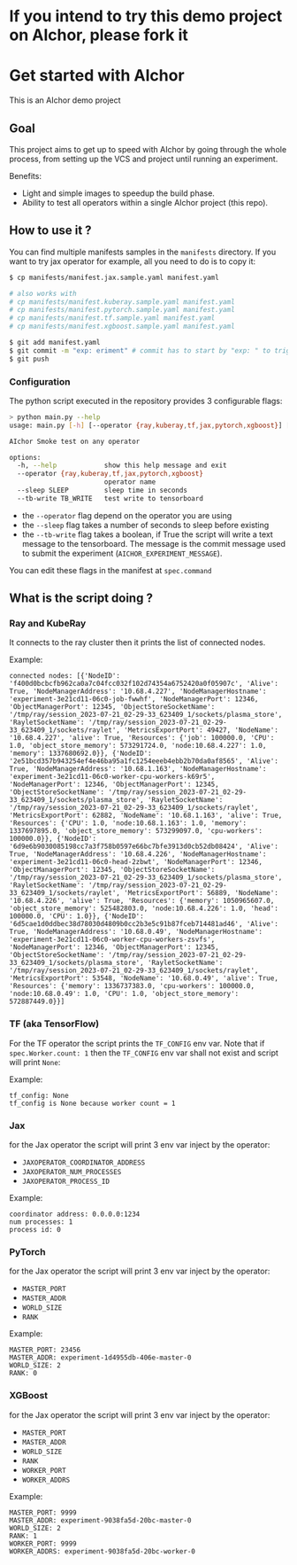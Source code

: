 # If you intend to try this demo project on AIchor, please  fork it

# Get started with AIchor

This is an AIchor demo project

## Goal

This project aims to get up to speed with AIchor by going through the whole process, from setting up the VCS and project until running an experiment.


Benefits:
- Light and simple images to speedup the build phase.
- Ability to test all operators within a single AIchor project (this repo).


## How to use it ?

You can find multiple manifests samples in the `manifests` directory. If you want to try jax operator for example, all you need to do is to copy it:

```bash
$ cp manifests/manifest.jax.sample.yaml manifest.yaml

# also works with
# cp manifests/manifest.kuberay.sample.yaml manifest.yaml
# cp manifests/manifest.pytorch.sample.yaml manifest.yaml
# cp manifests/manifest.tf.sample.yaml manifest.yaml
# cp manifests/manifest.xgboost.sample.yaml manifest.yaml

$ git add manifest.yaml
$ git commit -m "exp: eriment" # commit has to start by "exp: " to trigger experiment
$ git push
```


### Configuration

The python script executed in the repository provides 3 configurable flags:

```bash
> python main.py --help
usage: main.py [-h] [--operator {ray,kuberay,tf,jax,pytorch,xgboost}] [--sleep SLEEP] [--tb-write TB_WRITE]

AIchor Smoke test on any operator

options:
  -h, --help            show this help message and exit
  --operator {ray,kuberay,tf,jax,pytorch,xgboost}
                        operator name
  --sleep SLEEP         sleep time in seconds
  --tb-write TB_WRITE   test write to tensorboard
```

- the `--operator` flag depend on the operator you are using
- the `--sleep` flag takes a number of seconds to sleep before existing
- the `--tb-write` flag takes a boolean, if True the script will write a text message to the tensorboard. The message is the commit message used to submit the experiment (`AICHOR_EXPERIMENT_MESSAGE`).

You can edit these flags in the manifest at `spec.command`

## What is the script doing ?

### Ray and KubeRay

It connects to the ray cluster then it prints the list of connected nodes.

Example:
```
connected nodes: [{'NodeID': 'f400d0bcbcfb962ca0a7c04fcc032f102d74354a6752420a0f05907c', 'Alive': True, 'NodeManagerAddress': '10.68.4.227', 'NodeManagerHostname': 'experiment-3e21cd11-06c0-job-fwwhf', 'NodeManagerPort': 12346, 'ObjectManagerPort': 12345, 'ObjectStoreSocketName': '/tmp/ray/session_2023-07-21_02-29-33_623409_1/sockets/plasma_store', 'RayletSocketName': '/tmp/ray/session_2023-07-21_02-29-33_623409_1/sockets/raylet', 'MetricsExportPort': 49427, 'NodeName': '10.68.4.227', 'alive': True, 'Resources': {'job': 100000.0, 'CPU': 1.0, 'object_store_memory': 573291724.0, 'node:10.68.4.227': 1.0, 'memory': 1337680692.0}}, {'NodeID': '2e51bcd357b943254ef4e46ba95a1fc1254eeeb4ebb2b70da0af8565', 'Alive': True, 'NodeManagerAddress': '10.68.1.163', 'NodeManagerHostname': 'experiment-3e21cd11-06c0-worker-cpu-workers-k69r5', 'NodeManagerPort': 12346, 'ObjectManagerPort': 12345, 'ObjectStoreSocketName': '/tmp/ray/session_2023-07-21_02-29-33_623409_1/sockets/plasma_store', 'RayletSocketName': '/tmp/ray/session_2023-07-21_02-29-33_623409_1/sockets/raylet', 'MetricsExportPort': 62882, 'NodeName': '10.68.1.163', 'alive': True, 'Resources': {'CPU': 1.0, 'node:10.68.1.163': 1.0, 'memory': 1337697895.0, 'object_store_memory': 573299097.0, 'cpu-workers': 100000.0}}, {'NodeID': '6d9e6b9030085198cc7a3f758b0597e66bc7bfe3913d0cb52db08424', 'Alive': True, 'NodeManagerAddress': '10.68.4.226', 'NodeManagerHostname': 'experiment-3e21cd11-06c0-head-2zbwt', 'NodeManagerPort': 12346, 'ObjectManagerPort': 12345, 'ObjectStoreSocketName': '/tmp/ray/session_2023-07-21_02-29-33_623409_1/sockets/plasma_store', 'RayletSocketName': '/tmp/ray/session_2023-07-21_02-29-33_623409_1/sockets/raylet', 'MetricsExportPort': 56889, 'NodeName': '10.68.4.226', 'alive': True, 'Resources': {'memory': 1050965607.0, 'object_store_memory': 525482803.0, 'node:10.68.4.226': 1.0, 'head': 100000.0, 'CPU': 1.0}}, {'NodeID': '6d5cae1d0ddbec38d78030d4809b0cc2b3e5c91b87fceb714481ad46', 'Alive': True, 'NodeManagerAddress': '10.68.0.49', 'NodeManagerHostname': 'experiment-3e21cd11-06c0-worker-cpu-workers-zsvfs', 'NodeManagerPort': 12346, 'ObjectManagerPort': 12345, 'ObjectStoreSocketName': '/tmp/ray/session_2023-07-21_02-29-33_623409_1/sockets/plasma_store', 'RayletSocketName': '/tmp/ray/session_2023-07-21_02-29-33_623409_1/sockets/raylet', 'MetricsExportPort': 53548, 'NodeName': '10.68.0.49', 'alive': True, 'Resources': {'memory': 1336737383.0, 'cpu-workers': 100000.0, 'node:10.68.0.49': 1.0, 'CPU': 1.0, 'object_store_memory': 572887449.0}}]
```

### TF (aka TensorFlow)

For the TF operator the script prints the `TF_CONFIG` env var. Note that if  `spec.Worker.count: 1` then the `TF_CONFIG` env var shall not exist and script will print `None`:

Example:
```
tf_config: None
tf_config is None because worker count = 1
```

### Jax

for the Jax operator the script will print 3 env var inject by the operator:
- `JAXOPERATOR_COORDINATOR_ADDRESS`
- `JAXOPERATOR_NUM_PROCESSES`
- `JAXOPERATOR_PROCESS_ID`

Example:
```
coordinator address: 0.0.0.0:1234
num processes: 1
process id: 0
```

### PyTorch

for the Jax operator the script will print 3 env var inject by the operator:
- `MASTER_PORT`
- `MASTER_ADDR`
- `WORLD_SIZE`
- `RANK`

Example:
```
MASTER_PORT: 23456
MASTER_ADDR: experiment-1d4955db-406e-master-0
WORLD_SIZE: 2
RANK: 0
```

### XGBoost

for the Jax operator the script will print 3 env var inject by the operator:
- `MASTER_PORT`
- `MASTER_ADDR`
- `WORLD_SIZE`
- `RANK`
- `WORKER_PORT`
- `WORKER_ADDRS`

Example:
```
MASTER_PORT: 9999
MASTER_ADDR: experiment-9038fa5d-20bc-master-0
WORLD_SIZE: 2
RANK: 1
WORKER_PORT: 9999
WORKER_ADDRS: experiment-9038fa5d-20bc-worker-0
```
